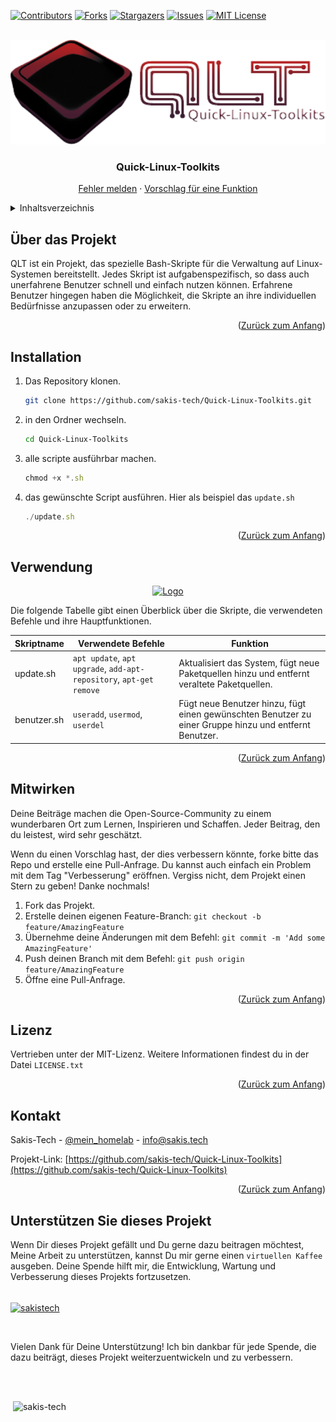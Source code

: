 <!-- Improved compatibility of Zurück zum Anfang link: See: https://github.com/othneildrew/Best-README-Template/pull/73 -->
<a name="readme-top"></a>
<!--
*** Thanks for checking out the Best-README-Template. If you have a suggestion
*** that would make this better, please fork the repo and create a pull request
*** or simply open an issue with the tag "enhancement".
*** Don't forget to give the project a star!
*** Thanks again! Now go create something AMAZING! :D
-->



<!-- PROJECT SHIELDS -->
<!--
*** I'm using markdown "reference style" links for readability.
*** Reference links are enclosed in brackets [ ] instead of parentheses ( ).
*** See the bottom of this document for the declaration of the reference variables
*** for contributors-url, forks-url, etc. This is an optional, concise syntax you may use.
*** https://www.markdownguide.org/basic-syntax/#reference-style-links
-->
[![Contributors][contributors-shield]][contributors-url]
[![Forks][forks-shield]][forks-url]
[![Stargazers][stars-shield]][stars-url]
[![Issues][issues-shield]][issues-url]
[![MIT License][license-shield]][license-url]



<!-- PROJECT LOGO -->
<br />
<div align="center">
  <a href="https://github.com/sakis-tech/Quick-Linux-Toolkits">
    <img src="images/logo.png" alt="Logo" width="504" height="167">
  </a>

<h3 align="center">Quick-Linux-Toolkits</h3>
  <p align="center">
    <a href="https://github.com/sakis-tech/Quick-Linux-Toolkits/issues">Fehler melden</a>
    ·
    <a href="https://github.com/sakis-tech/Quick-Linux-Toolkits/issues">Vorschlag für eine Funktion</a>
  </p>
</div>



<!-- TABLE OF CONTENTS -->
<details>
  <summary>Inhaltsverzeichnis</summary>
  <ol>
    <li><a href="#über-das-projekt">Über das Projekt</a></li>
    <li><a href="#installation">Installation</a></li>
    <li><a href="#verwendung">Verwendung</a></li>
    <li><a href="#mitwirken">Mitwirken</a></li>
    <li><a href="#lizenz">Lizenz</a></li>
    <li><a href="#kontakt">Kontakt</a></li>
    <li><a href="#unterstützen-sie-dieses-projekt">Unterstützen Sie dieses Projekt</a></li>
  </ol>
</details>



<!-- ABOUT THE PROJECT -->
## Über das Projekt

QLT ist ein Projekt, das spezielle Bash-Skripte für die Verwaltung auf Linux-Systemen bereitstellt. 
Jedes Skript ist aufgabenspezifisch, so dass auch unerfahrene Benutzer schnell und einfach nutzen können. 
Erfahrene Benutzer hingegen haben die Möglichkeit, die Skripte an ihre individuellen Bedürfnisse anzupassen oder zu erweitern.

<p align="right">(<a href="#readme-top">Zurück zum Anfang</a>)</p>

<!-- GETTING STARTED -->
## Installation

1. Das Repository klonen.
   ```sh
   git clone https://github.com/sakis-tech/Quick-Linux-Toolkits.git
   ```
2. in den Ordner wechseln.
   ```sh
   cd Quick-Linux-Toolkits
   ```
3. alle scripte ausführbar machen.
   ```js
   chmod +x *.sh
   ```
4. das gewünschte Script ausführen. Hier als beispiel das `update.sh`
   ```js
   ./update.sh
   ```

<p align="right">(<a href="#readme-top">Zurück zum Anfang</a>)</p>



<!-- USAGE EXAMPLES -->
## Verwendung

<div align="center">
  <a href="https://github.com/sakis-tech/Quick-Linux-Toolkits">
    <img src="images/QLT.png" alt="Logo" width="734" height="536">
  </a>
</div>

Die folgende Tabelle gibt einen Überblick über die Skripte, die verwendeten Befehle und ihre Hauptfunktionen.

| Skriptname  | Verwendete Befehle               | Funktion                                                                                     |
|-------------|---------------------------------|----------------------------------------------------------------------------------------------|
| update.sh   | `apt update`, `apt upgrade`, `add-apt-repository`, `apt-get remove` | Aktualisiert das System, fügt neue Paketquellen hinzu und entfernt veraltete Paketquellen.  |
| benutzer.sh | `useradd`, `usermod`, `userdel`  | Fügt neue Benutzer hinzu, fügt einen gewünschten Benutzer zu einer Gruppe hinzu und entfernt Benutzer. |


<p align="right">(<a href="#readme-top">Zurück zum Anfang</a>)</p>


<!-- CONTRIBUTING -->
## Mitwirken

Deine Beiträge machen die Open-Source-Community zu einem wunderbaren Ort zum Lernen, Inspirieren und Schaffen. Jeder Beitrag, den du leistest, wird sehr geschätzt.

Wenn du einen Vorschlag hast, der dies verbessern könnte, forke bitte das Repo und erstelle eine Pull-Anfrage. Du kannst auch einfach ein Problem mit dem Tag "Verbesserung" eröffnen.
Vergiss nicht, dem Projekt einen Stern zu geben! Danke nochmals!

1. Fork das Projekt.
2. Erstelle deinen eigenen Feature-Branch: `git checkout -b feature/AmazingFeature`
3. Übernehme deine Änderungen mit dem Befehl: `git commit -m 'Add some AmazingFeature'`
4. Push deinen Branch mit dem Befehl: `git push origin feature/AmazingFeature`
5. Öffne eine Pull-Anfrage.

<p align="right">(<a href="#readme-top">Zurück zum Anfang</a>)</p>

<!-- LICENSE -->
## Lizenz

Vertrieben unter der MIT-Lizenz. Weitere Informationen findest du in der Datei `LICENSE.txt`

<p align="right">(<a href="#readme-top">Zurück zum Anfang</a>)</p>

<!-- CONTACT -->
## Kontakt

Sakis-Tech - [@mein_homelab](https://twitter.com/mein_homelab) - info@sakis.tech

Projekt-Link: [https://github.com/sakis-tech/Quick-Linux-Toolkits](https://github.com/sakis-tech/Quick-Linux-Toolkits)

<p align="right">(<a href="#readme-top">Zurück zum Anfang</a>)</p>


<!-- Support -->
## Unterstützen Sie dieses Projekt

Wenn Dir dieses Projekt gefällt und Du gerne dazu beitragen möchtest, Meine Arbeit zu unterstützen, kannst Du mir gerne einen `virtuellen Kaffee` ausgeben. Deine Spende hilft mir, die Entwicklung, Wartung und Verbesserung dieses Projekts fortzusetzen.
<br />
<br />

<p><a href="https://ko-fi.com/sakistech"> <img align="center" src="https://cdn.ko-fi.com/cdn/kofi3.png?v=3" height="50" width="210" alt="sakistech" /></a></p>
<br />

Vielen Dank für Deine Unterstützung! Ich bin dankbar für jede Spende, die dazu beiträgt, dieses Projekt weiterzuentwickeln und zu verbessern.

<br />
<br />

<p>&nbsp;<img src="https://github-readme-stats.vercel.app/api?username=sakis-tech&show_icons=true&locale=en" alt="sakis-tech" /></p>

<!-- MARKDOWN LINKS & IMAGES -->
<!-- https://www.markdownguide.org/basic-syntax/#reference-style-links -->
[contributors-shield]: https://img.shields.io/github/contributors/sakis-tech/Quick-Linux-Toolkits.svg?style=for-the-badge
[contributors-url]: https://github.com/sakis-tech/Quick-Linux-Toolkits/graphs/contributors
[forks-shield]: https://img.shields.io/github/forks/sakis-tech/Quick-Linux-Toolkits.svg?style=for-the-badge
[forks-url]: https://github.com/sakis-tech/Quick-Linux-Toolkits/network/members
[stars-shield]: https://img.shields.io/github/stars/sakis-tech/Quick-Linux-Toolkits.svg?style=for-the-badge
[stars-url]: https://github.com/sakis-tech/Quick-Linux-Toolkits/stargazers
[issues-shield]: https://img.shields.io/github/issues/sakis-tech/Quick-Linux-Toolkits.svg?style=for-the-badge
[issues-url]: https://github.com/sakis-tech/Quick-Linux-Toolkits/issues
[license-shield]: https://img.shields.io/github/license/sakis-tech/Quick-Linux-Toolkits.svg?style=for-the-badge
[license-url]: https://github.com/sakis-tech/Quick-Linux-Toolkits/blob/master/LICENSE.txt
[linkedin-shield]: https://img.shields.io/badge/-LinkedIn-black.svg?style=for-the-badge&logo=linkedin&colorB=555
[linkedin-url]: https://linkedin.com/in/othneildrew
[product-screenshot]: images/screenshot.png
[Next.js]: https://img.shields.io/badge/next.js-000000?style=for-the-badge&logo=nextdotjs&logoColor=white
[Next-url]: https://nextjs.org/
[React.js]: https://img.shields.io/badge/React-20232A?style=for-the-badge&logo=react&logoColor=61DAFB
[React-url]: https://reactjs.org/
[Vue.js]: https://img.shields.io/badge/Vue.js-35495E?style=for-the-badge&logo=vuedotjs&logoColor=4FC08D
[Vue-url]: https://vuejs.org/
[Angular.io]: https://img.shields.io/badge/Angular-DD0031?style=for-the-badge&logo=angular&logoColor=white
[Angular-url]: https://angular.io/
[Svelte.dev]: https://img.shields.io/badge/Svelte-4A4A55?style=for-the-badge&logo=svelte&logoColor=FF3E00
[Svelte-url]: https://svelte.dev/
[Laravel.com]: https://img.shields.io/badge/Laravel-FF2D20?style=for-the-badge&logo=laravel&logoColor=white
[Laravel-url]: https://laravel.com
[Bootstrap.com]: https://img.shields.io/badge/Bootstrap-563D7C?style=for-the-badge&logo=bootstrap&logoColor=white
[Bootstrap-url]: https://getbootstrap.com
[JQuery.com]: https://img.shields.io/badge/jQuery-0769AD?style=for-the-badge&logo=jquery&logoColor=white
[JQuery-url]: https://jquery.com 





